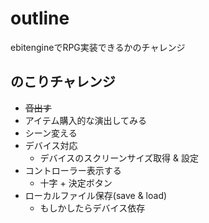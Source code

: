 # outline

ebitengineでRPG実装できるかのチャレンジ


## のこりチャレンジ

+ ~~音出す~~
+ アイテム購入的な演出してみる
+ シーン変える
+ デバイス対応
  + デバイスのスクリーンサイズ取得 & 設定
+ コントローラー表示する
  + 十字 + 決定ボタン
+ ローカルファイル保存(save & load)
  + もしかしたらデバイス依存